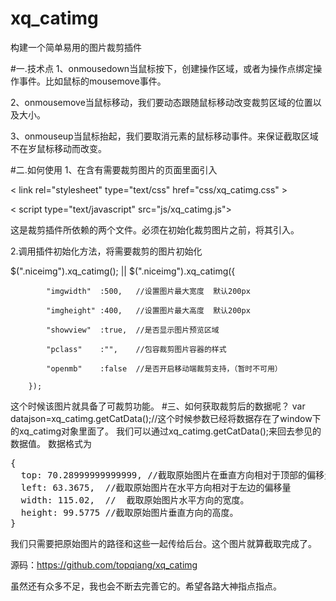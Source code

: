 # xq_catimg
构建一个简单易用的图片裁剪插件

#一.技术点
1、onmousedown当鼠标按下，创建操作区域，或者为操作点绑定操作事件。比如鼠标的mousemove事件。

2、onmousemove当鼠标移动，我们要动态跟随鼠标移动改变裁剪区域的位置以及大小。

3、onmouseup当鼠标抬起，我们要取消元素的鼠标移动事件。来保证截取区域不在岁鼠标移动而改变。

#二.如何使用
1、在含有需要裁剪图片的页面里面引入

< link rel="stylesheet" type="text/css" href="css/xq_catimg.css" >

< script type="text/javascript" src="js/xq_catimg.js"></script>

这是裁剪插件所依赖的两个文件。必须在初始化裁剪图片之前，将其引入。

2.调用插件初始化方法，将需要裁剪的图片初始化

$(".niceimg").xq_catimg();  ||  $(".niceimg").xq_catimg({

			"imgwidth"	:500,	//设置图片最大宽度  默认200px
			
			"imgheight"	:400,	//设置图片最大高度  默认200px
			
			"showview"	:true,	//是否显示图片预览区域
			
			"pclass"	:"",	//包容裁剪图片容器的样式
			
			"openmb"	:false	//是否开启移动端裁剪支持，（暂时不可用）
		
		});
这个时候该图片就具备了可裁剪功能。
#三、如何获取裁剪后的数据呢？
var datajson=xq_catimg.getCatData();//这个时候参数已经将数据存在了window下的xq_catimg对象里面了。
我们可以通过xq_catimg.getCatData();来回去参见的数据值。
数据格式为 
<pre>
{
  top: 70.28999999999999, //截取原始图片在垂直方向相对于顶部的偏移量
  left: 63.3675,  //截取原始图片在水平方向相对于左边的偏移量
  width: 115.02,  //  截取原始图片水平方向的宽度。
  height: 99.5775 //截取原始图片垂直方向的高度。
}
</pre>
我们只需要把原始图片的路径和这些一起传给后台。这个图片就算截取完成了。

源码：https://github.com/topqiang/xq_catimg

虽然还有众多不足，我也会不断去完善它的。希望各路大神指点指点。
